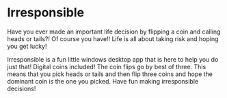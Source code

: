 # Irresponsible

Have you ever made an important life decision by flipping a coin and calling heads or tails?! Of course you have!! Life is all about taking risk and hoping you get lucky! 

Irresponsible is a fun little windows desktop app that is here to help you do just that! Digital coins included! The coin flips go by best of three. This means that you pick heads or tails and then flip three coins and hope the dominant coin is the one you picked. Have fun making irresponsible decisions! 
